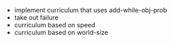 * implement curriculum that uses add-while-obj-prob
* take out failure
* curriculum based on speed
* curriculum based on world-size
